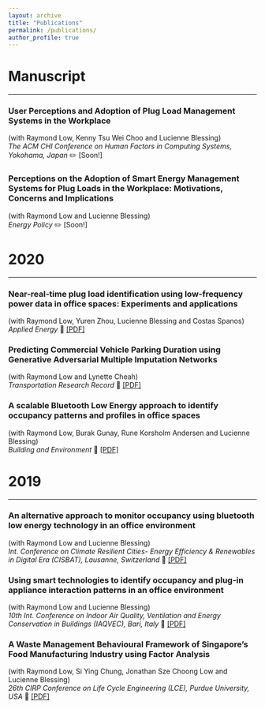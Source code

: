 ```yaml
---
layout: archive
title: "Publications"
permalink: /publications/
author_profile: true
---
```


<!--
{% if author.googlescholar %}
  You can also find my articles on <u><a href="{{author.googlescholar}}">my Google Scholar profile</a>.</u>
{% endif %}

{% include base_path %}

{% for post in site.publications reversed %}
  {% include archive-single.html %}
{% endfor %}

-->
<!--
<i>Recommended citation: Tekler, Z. D., Low, R., Chung, S. Y., Low, J. S. C., & Blessing, L. (2019). A Waste Management Behavioural Framework of Singapore’s Food Manufacturing Industry using Factor Analysis. Procedia CIRP, 80, 578-583. </i> 
-->

# Manuscript
---

### User Perceptions and Adoption of Plug Load Management Systems in the Workplace
(with Raymond Low, Kenny Tsu Wei Choo and  Lucienne Blessing) <br/>
*The ACM CHI Conference on Human Factors in Computing Systems, Yokohama, Japan* :pencil2: [Soon!]


###  Perceptions on the Adoption of Smart Energy Management Systems for Plug Loads in the Workplace: Motivations, Concerns and Implications
(with Raymond Low and Lucienne Blessing) <br/>
*Energy Policy* :pencil2: [Soon!]


# 2020
___

### Near-real-time plug load identification using low-frequency power data in office spaces: Experiments and applications
(with Raymond Low, Yuren Zhou, Lucienne Blessing and Costas Spanos) <br/>
*Applied Energy* :closed_book: [[PDF]](http://zeynepduygutekler.github.io/files/AppliedEnergy_Published)


### Predicting Commercial Vehicle Parking Duration using Generative Adversarial Multiple Imputation Networks
(with Raymond Low and Lynette Cheah) <br/>
*Transportation Research Record* :closed_book: [[PDF]](http://zeynepduygutekler.github.io/files/TRB_Published)


### A scalable Bluetooth Low Energy approach to identify occupancy patterns and profiles in office spaces
(with Raymond Low, Burak Gunay, Rune Korsholm Andersen and Lucienne Blessing) <br/>
*Building and Environment* :closed_book: [[PDF]](http://zeynepduygutekler.github.io/files/BuildingandEnvironment_Published)


# 2019
___

### An alternative approach to monitor occupancy using bluetooth low energy technology in an office environment
(with Raymond Low and Lucienne Blessing) <br/>
*Int. Conference on Climate Resilient Cities- Energy Efficiency & Renewables in Digital Era (CISBAT), Lausanne, Switzerland* :rocket: [[PDF]](http://zeynepduygutekler.github.io/files/CISBAT2019_Published)


### Using smart technologies to identify occupancy and plug-in appliance interaction patterns in an office environment
(with Raymond Low and Lucienne Blessing) <br/>
*10th Int. Conference on Indoor Air Quality, Ventilation and Energy Conservation in Buildings (IAQVEC), Bari, Italy* :rocket: [[PDF]](http://zeynepduygutekler.github.io/files/IAQVEC2019_Published)


### A Waste Management Behavioural Framework of Singapore’s Food Manufacturing Industry using Factor Analysis
(with Raymond Low, Si Ying Chung, Jonathan Sze Choong Low and Lucienne Blessing) <br/>
*26th CIRP Conference on Life Cycle Engineering (LCE), Purdue University, USA* :rocket: [[PDF]](http://zeynepduygutekler.github.io/files/CIRP_Published.pdf)



